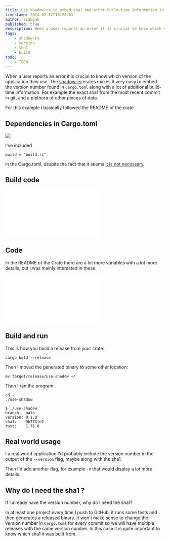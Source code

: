 ```yaml
---
title: Use shadow-rs to embed sha1 and other build-time information in the code
timestamp: 2024-02-12T13:20:01
author: szabgab
published: true
description: When a user reports an error it is crucial to know which version of the application they use.
tags:
    - shadow-rs
    - version
    - sha1
    - build
todo:
    - TODO
---
```


When a user reports an error it is crucial to know which version of the application they use. The [shadow-rs](https://crates.io/crates/shadow-rs) crates makes it very easy to embed the version number found in `Cargo.toml`
along with a lot of additional build-time information. For example the exact sha1 from the most recent commit in git, and a plethora of other pieces of data.

For this example I basically followed the README of the crate

## Dependencies in Cargo.toml

![](examples/use-shadow/Cargo.toml)

I've included

```
build = "build.rs"
```

in the Cargo.toml, despite the fact that it seems [it is not necessary](https://github.com/baoyachi/shadow-rs/issues/150).

## Build code

![](examples/use-shadow/build.rs)

## Code

In the README of the Crate there are a lot more variables with a lot more details, but I was mainly interested in these:

![](examples/use-shadow/src/main.rs)

## Build and run

This is how you build a release from your crate:

```
cargo buld --release
```

Then I moved the generated binary to some other location:

```
mv target/release/use-shadow ~/
```

Then I ran the program

```
cd ~
./use-shadow
```


```
$ ./use-shadow
branch:  main
version: 0.1.0
sha1:    9b773fe2
rust:    1.76.0
```

## Real world usage

I a real world application I'd probably include the version number in the output of the `--version` flag, maybe along with the sha1.

Then I'd add another flag, for example `-V` that would display a lot more details.


## Why do I need the sha1 ?

If I already have the version number, why do I need the sha1?

In at least one project every time I push to GitHub, it runs some tests and then generates a released binary. It won't make sense to change the version number in `Cargo.toml` for every commit
so we will have multiple releases with the same version number. In this case it is quite important to know which sha1 it was built from.



